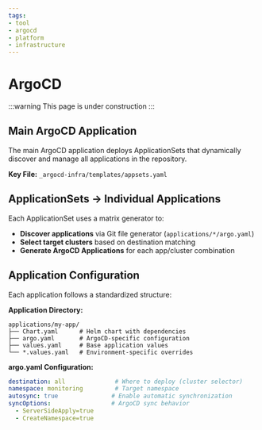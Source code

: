 ```yaml
---
tags:
- tool
- argocd
- platform
- infrastructure
---
```


# ArgoCD

:::warning This page is under construction
:::

## Main ArgoCD Application

The main ArgoCD application deploys ApplicationSets that dynamically discover and manage all applications in the repository.

**Key File:** `_argocd-infra/templates/appsets.yaml`

## ApplicationSets → Individual Applications

Each ApplicationSet uses a matrix generator to:

- **Discover applications** via Git file generator (`applications/*/argo.yaml`)
- **Select target clusters** based on destination matching
- **Generate ArgoCD Applications** for each app/cluster combination

## Application Configuration

Each application follows a standardized structure:

**Application Directory:**

```
applications/my-app/
├── Chart.yaml      # Helm chart with dependencies
├── argo.yaml       # ArgoCD-specific configuration
├── values.yaml     # Base application values
└── *.values.yaml   # Environment-specific overrides
```

**argo.yaml Configuration:**

```yaml
destination: all              # Where to deploy (cluster selector)
namespace: monitoring         # Target namespace
autosync: true               # Enable automatic synchronization
syncOptions:                 # ArgoCD sync behavior
  - ServerSideApply=true
  - CreateNamespace=true
```
